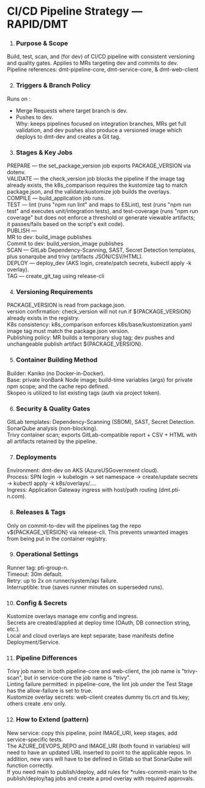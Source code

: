 # CI/CD Pipeline Strategy — RAPID/DMT #

1. ### Purpose & Scope<BR> 
Build, test, scan, and (for dev) of CI/CD pipeline with consistent versioning and quality gates. Applies to MRs targeting dev and commits to dev. <BR>
Pipeline references: dmt-pipeline-core, dmt-service-core, & dmt-web-client <BR>

2. ### Triggers & Branch Policy<BR> 
Runs on :<BR> 
- Merge Requests where target branch is dev.<BR> 
- Pushes to dev.<BR> 
Why: keeps pipelines focused on integration branches, MRs get full validation, and dev pushes also produce a versioned image which deploys to dmt-dev and creates a Git tag. <BR> 

3. ### Stages & Key Jobs<BR>
PREPARE — the set_package_version job exports PACKAGE_VERSION via dotenv.<BR>
VALIDATE — the check_version job blocks the pipeline if the image tag already exists, the k8s_comparison requires the kustomize tag to match package.json, and the validate:kustomize job builds the overlays.<BR>
COMPILE — build_application job runs.<BR>
TEST — lint (runs "npm run lint" and maps to ESLint), test (runs "npm run test" and executes unit/integration tests), and test-coverage (runs "npm run coverage" but does not enforce a threshold or generate viewable artifacts; it passes/fails based on the script's exit code).<BR>
PUBLISH —<BR>
MR to dev: build_image publishes<BR>
Commit to dev: build_version_image publishes<BR>
SCAN — GitLab Dependency-Scanning, SAST, Secret Detection templates, plus sonarqube and trivy (artifacts JSON/CSV/HTML).<BR>
DEPLOY — deploy_dev (AKS login, create/patch secrets, kubectl apply -k overlay).<BR>
TAG — create_git_tag using release-cli <BR>

4. ### Versioning Requirements<BR>
PACKAGE_VERSION is read from package.json.<BR>
version confirmation: check_version will not run if ${PACKAGE_VERSION} already exists in the registry.<BR>
K8s consistency: k8s_comparison enforces k8s/base/kustomization.yaml image tag must match the package.json version.<BR>
Publishing policy: MR builds a temporary slug tag; dev pushes and unchangeable publish artifact ${PACKAGE_VERSION}. <BR>

5. ### Container Building Method<BR>
Builder: Kaniko (no Docker-in-Docker).<BR>
Base: private IronBank Node image; build-time variables (args) for private npm scope; and the cache repo defined.<BR>
Skopeo is utilized to list existing tags (auth via project token). <BR>

6. ### Security & Quality Gates<BR>
GitLab templates: Dependency-Scanning (SBOM), SAST, Secret Detection.<BR>
SonarQube analysis (non-blocking).<BR>
Trivy container scan; exports GitLab-compatible report + CSV + HTML with all artifacts retained by the pipeline. <BR>

7. ### Deployments<BR>
Environment: dmt-dev on AKS (AzureUSGovernment cloud).<BR>
Process: SPN login -> kubelogin -> set namespace -> create/update secrets -> kubectl apply -k k8s/overlays/....<BR>
Ingress: Application Gateway ingress with host/path routing (dmt.pti-n.com). <BR>

8. ### Releases & Tags<BR>
Only on commit-to-dev will the pipelines tag the repo v${PACKAGE_VERSION} via release-cli.  This prevents unwanted images from being put in the container registry.<BR>

9. ### Operational Settings<BR>
Runner tag: pti-group-n.<BR>
Timeout: 30m default.<BR>
Retry: up to 2x on runner/system/api failure.<BR>
Interruptible: true (saves runner minutes on superseded runs). <BR>

10. ### Config & Secrets<BR>
Kustomize overlays manage env config and ingress.<BR>
Secrets are created/applied at deploy time (OAuth, DB connection string, etc.).<BR>
Local and cloud overlays are kept separate; base manifests define Deployment/Service. <BR>

11. ### Pipeline Differences<BR>
Trivy job name:  in both pipeline-core and web-client, the job name is "trivy-scan", but in service-core the job name is "trivy".<BR>
Linting failure permitted:  in pipeline-core, the lint job under the Test Stage has the allow-failure is set to true.<BR>
Kustomize overlay secrets: web-client creates dummy tls.crt and tls.key; others create .env only.<BR>

12. ### How to Extend (pattern)<BR>
New service: copy this pipeline, point IMAGE_URI, keep stages, add service-specific tests.<BR>
The AZURE_DEVOPS_REPO and IMAGE_URI (both found in variables) will need to have an updated URL inserted to point to the applicable repos.  In addition, new vars will have to be defined in Gitlab so that SonarQube will function correctly.<BR>
If you need main to publish/deploy, add rules for *rules-commit-main to the publish/deploy/tag jobs and create a prod overlay with required approvals.<BR>
